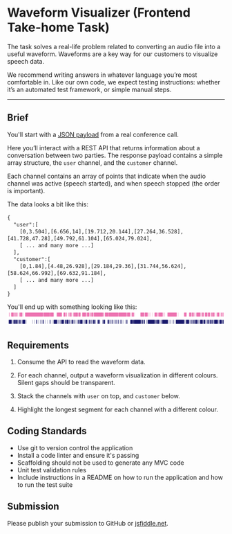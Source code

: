 # Waveform Visualizer (Frontend Take-home Task)

The task solves a real-life problem related to converting an audio file into a useful waveform. Waveforms are a key way for our customers to visualize speech data.

We recommend writing answers in whatever language you’re most comfortable in. Like our own code, we expect testing instructions: whether it’s an automated test framework, or simple manual steps.

---

## Brief

You'll start with a [JSON payload](https://rawgit.com/jiminny/join-the-team/master/assets/wavedata.json) from a real conference call.

Here you’ll interact with a REST API that returns information about a conversation between two parties.
The response payload contains a simple array structure, the `user` channel, and the `customer` channel.

Each channel contains an array of points that indicate when the audio channel was active (speech started), and when speech stopped (the order is important).

The data looks a bit like this:

```
{
  "user":[
    [0,3.504],[6.656,14],[19.712,20.144],[27.264,36.528],[41.728,47.28],[49.792,61.104],[65.024,79.024],
    [ ... and many more ...]
  ],
  "customer":[
    [0,1.84],[4.48,26.928],[29.184,29.36],[31.744,56.624],[58.624,66.992],[69.632,91.184],
    [ ... and many more ...]
  ]
}
```
You'll end up with something looking like this:
![waveform](./assets/waveform.png?raw=true "Waveform")

## Requirements

1. Consume the API to read the waveform data.

2. For each channel, output a waveform visualization in different colours. Silent gaps should be transparent.

3. Stack the channels with `user` on top, and `customer` below.

4. Highlight the longest segment for each channel with a different colour.

## Coding Standards

* Use git to version control the application
* Install a code linter and ensure it's passing
* Scaffolding should not be used to generate any MVC code
* Unit test validation rules
* Include instructions in a README on how to run the application and how to run the test suite

## Submission

Please publish your submission to GitHub or [jsfiddle.net](https://jsfiddle.net/).
